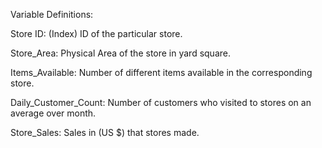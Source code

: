 Variable Definitions:

Store ID: (Index) ID of the particular store.

Store_Area: Physical Area of the store in yard square.

Items_Available: Number of different items available in the corresponding store.

Daily_Customer_Count: Number of customers who visited to stores on an average over month.

Store_Sales: Sales in (US $) that stores made.